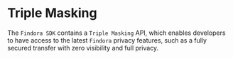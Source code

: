 # Triple Masking

The `Findora SDK` contains a `Triple Masking` API, which enables developers to have access to the latest `Findora` privacy features, such as a fully secured transfer with zero visibility and full privacy.
